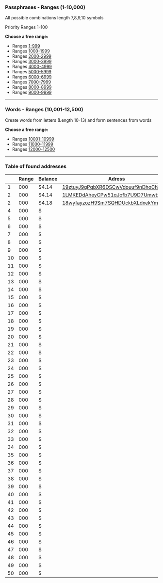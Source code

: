 ### Passphrases - Ranges (1-10,000)
All possible combinations length 7,8,9,10 symbols</br>

Priority Ranges 1-100

**Choose a free range:**</br>

- Ranges [1-999](https://github.com/phrutis/Passphrases/blob/main/Others/1-999.md)
- Ranges [1000-1999](https://github.com/phrutis/Passphrases/blob/main/Others/1000-1999.md)
- Ranges [2000-2999](https://github.com/phrutis/Passphrases/blob/main/Others/2000-2999.md)
- Ranges [3000-3999](https://github.com/phrutis/Passphrases/blob/main/Others/3000-3999.md)
- Ranges [4000-4999](https://github.com/phrutis/Passphrases/blob/main/Others/4000-4999.md)
- Ranges [5000-5999](https://github.com/phrutis/Passphrases/blob/main/Others/5000-5999.md)
- Ranges [6000-6999](https://github.com/phrutis/Passphrases/blob/main/Others/6000-6999.md)
- Ranges [7000-7999](https://github.com/phrutis/Passphrases/blob/main/Others/7000-7999.md)
- Ranges [8000-8999](https://github.com/phrutis/Passphrases/blob/main/Others/8000-8999.md)
- Ranges [9000-9999](https://github.com/phrutis/Passphrases/blob/main/Others/9000-9999.md)
<hr>

### Words - Ranges (10,001-12,500) 

Create words from letters (Length 10-13) and form sentences from words</br>

**Choose a free range:**</br>
- Ranges [10001-10999](https://github.com/phrutis/Passphrases/blob/main/Others/10001-10999.md)
- Ranges [11000-11999](https://github.com/phrutis/Passphrases/blob/main/Others/11000-11999.md)
- Ranges [12000-12500](https://github.com/phrutis/Passphrases/blob/main/Others/12000-12500.md)
<hr>


### Table of found addresses

|     | Range | Balance | Adress         | Date       |
|-----|:------|--------|----------------|------------|
| 1   | 000   | $4.14  | [19ztuyJ9gPqbXR6DSCwVdouuf9nDhoChY3](https://www.blockchain.com/btc/address/19ztuyJ9gPqbXR6DSCwVdouuf9nDhoChY3) | 10.07.2022 |
| 2   | 000   | $4.14  | [1LMKEDdAheyCPw51qJofb7U9D7UmwtxNWn](https://www.blockchain.com/btc/address/1LMKEDdAheyCPw51qJofb7U9D7UmwtxNWn) | 10.07.2022 |
| 2   | 000   | $4.18  | [18wyfayzozH9Sm7SQHDUckbXLdxekYm4Qj](https://www.blockchain.com/btc/address/18wyfayzozH9Sm7SQHDUckbXLdxekYm4Qj) | 10.07.2022 |
| 4   | 000   | $  |  | 00.00.2022 |
| 5   | 000   | $  |  | 00.00.2022 |
| 6   | 000   | $  |  | 00.00.2022 |
| 7   | 000   | $  |  | 00.00.2022 |
| 8   | 000   | $  |  | 00.00.2022 |
| 9   | 000   | $  |  | 00.00.2022 |
| 10  | 000   | $  |  | 00.00.2022 |
| 11  | 000   | $  |  | 00.00.2022 |
| 12  | 000   | $  |  | 00.00.2022 |
| 13  | 000   | $  |  | 00.00.2022 |
| 14  | 000   | $  |  | 00.00.2022 |
| 15  | 000   | $  |  | 00.00.2022 |
| 16  | 000   | $  |  | 00.00.2022 |
| 17  | 000   | $  |  | 00.00.2022 |
| 18  | 000   | $  |  | 00.00.2022 |
| 19  | 000   | $  |  | 00.00.2022 |
| 20  | 000   | $  |  | 00.00.2022 |
| 21  | 000   | $  |  | 00.00.2022 |
| 22  | 000   | $  |  | 00.00.2022 |
| 23  | 000   | $  |  | 00.00.2022 |
| 24  | 000   | $  |  | 00.00.2022 |
| 25  | 000   | $  |  | 00.00.2022 |
| 26  | 000   | $  |  | 00.00.2022 |
| 27  | 000   | $  |  | 00.00.2022 |
| 28  | 000   | $  |  | 00.00.2022 |
| 29  | 000   | $  |  | 00.00.2022 |
| 30  | 000   | $  |  | 00.00.2022 |
| 31  | 000   | $  |  | 00.00.2022 |
| 32  | 000   | $  |  | 00.00.2022 |
| 33  | 000   | $  |  | 00.00.2022 |
| 34  | 000   | $  |  | 00.00.2022 |
| 35  | 000   | $  |  | 00.00.2022 |
| 36  | 000   | $  |  | 00.00.2022 |
| 37  | 000   | $  |  | 00.00.2022 |
| 38  | 000   | $  |  | 00.00.2022 |
| 39  | 000   | $  |  | 00.00.2022 |
| 40  | 000   | $  |  | 00.00.2022 |
| 41  | 000   | $  |  | 00.00.2022 |
| 42  | 000   | $  |  | 00.00.2022 |
| 43  | 000   | $  |  | 00.00.2022 |
| 44  | 000   | $  |  | 00.00.2022 |
| 45  | 000   | $  |  | 00.00.2022 |
| 46  | 000   | $  |  | 00.00.2022 |
| 47  | 000   | $  |  | 00.00.2022 |
| 48  | 000   | $  |  | 00.00.2022 |
| 49  | 000   | $  |  | 00.00.2022 |
| 50  | 000   | $  |  | 00.00.2022 |


